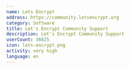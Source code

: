 ```yaml
---
name: Lets Encrypt
address: https://community.letsencrypt.org
category: Software
title: Let's Encrypt Community Support
description: Let's Encrypt Community Support
userCount: 36825
icon: lets-encrypt.png
activity: very high
language: en
---
```

